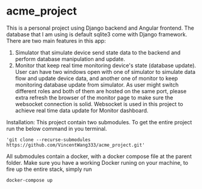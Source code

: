 # acme_project
This is a personal project using Django backend and Angular frontend. The database that I am using is default sqlite3 come with Django framework. 
There are two main features in this app: 
  1. Simulator that simulate device send state data to the backend and perform database manipulation and update.
  2. Monitor that keep real time monitoring device's state (database update). 
User can have two windows open with one of simulator to simulate data flow and update device data, and another one of monitor to keep monitoring database update from simulator. 
As user might switch different roles and both of them are hosted on the same port, please extra refresh the browser of the monitor page to make sure the websocket connection is solid. Websocket is used in this project to achieve real time data update for Monitor dashboard.

Installation: This project contain two submodules. To get the entire project run the below command in you terminal.
```
'git clone --recurse-submodules https://github.com/VincentWang333/acme_project.git'
``` 

All submodules contain a docker, with a docker compose file at the parent folder. 
Make sure you have a working Docker runing on your machine, to fire up the entire stack, simply run
```
docker-compose up
```

